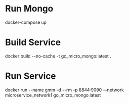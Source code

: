 # Run Mongo
docker-compose up 
# Build Service
docker build --no-cache -t go_micro_mongo:latest .
# Run Service
docker run --name gmm -d --rm -p 8844:9090 --network microservice_network1 go_micro_mongo:latest